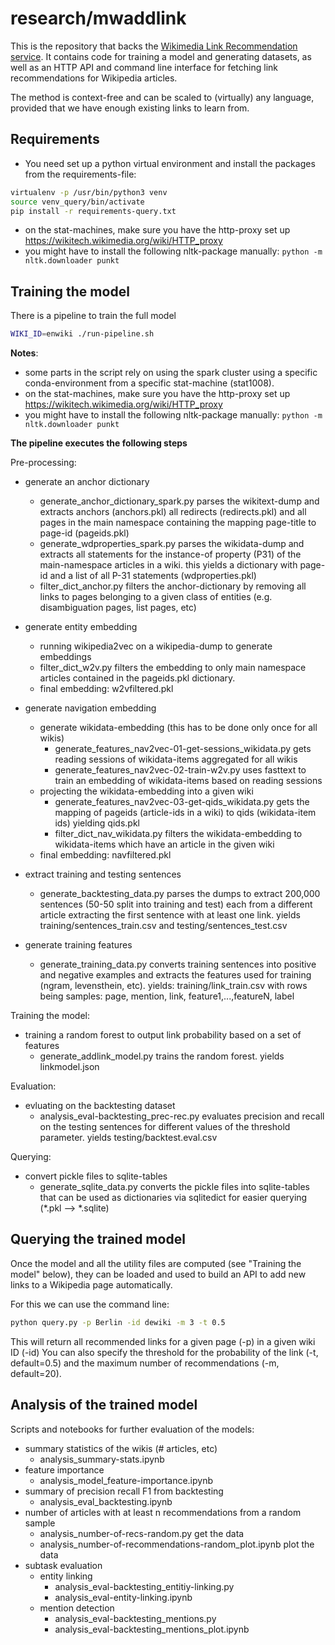 # research/mwaddlink

This is the repository that backs the [Wikimedia Link Recommendation service](https://wikitech.wikimedia.org/wiki/Add_Link).
It contains code for training a model and generating datasets, as well as an HTTP API and command line interface for
fetching link recommendations for Wikipedia articles.

The method is context-free and can be scaled to (virtually) any language, provided that we have enough existing links
to learn from.

## Requirements

- You need set up a python virtual environment and install the packages from the requirements-file:

```bash
virtualenv -p /usr/bin/python3 venv
source venv_query/bin/activate
pip install -r requirements-query.txt
```
- on the stat-machines, make sure you have the http-proxy set up https://wikitech.wikimedia.org/wiki/HTTP_proxy
- you might have to install the following nltk-package manually: ```python -m nltk.downloader punkt```

## Training the model

There is a pipeline to train the full model

```bash
WIKI_ID=enwiki ./run-pipeline.sh
```

**Notes**:
- some parts in the script rely on using the spark cluster using a specific conda-environment from a specific stat-machine (stat1008).
- on the stat-machines, make sure you have the http-proxy set up https://wikitech.wikimedia.org/wiki/HTTP_proxy
- you might have to install the following nltk-package manually: ```python -m nltk.downloader punkt```

**The pipeline executes the following steps**

Pre-processing:
- generate an anchor dictionary
  - generate_anchor_dictionary_spark.py parses the wikitext-dump and extracts anchors (anchors.pkl) all redirects (redirects.pkl) and all pages in the main namespace containing the mapping page-title to page-id (pageids.pkl)
  - generate_wdproperties_spark.py parses the wikidata-dump and extracts all statements for the instance-of property (P31) of the main-namespace articles in a wiki. this yields a dictionary with page-id and a list of all P-31 statements (wdproperties.pkl)
  - filter_dict_anchor.py filters the anchor-dictionary by removing all links to pages belonging to a given class of entities (e.g. disambiguation pages, list pages, etc)

- generate entity embedding
  - running wikipedia2vec on a wikipedia-dump to generate embeddings
  - filter_dict_w2v.py filters the embedding to only main namespace articles contained in the pageids.pkl dictionary.
  - final embedding: w2vfiltered.pkl

- generate navigation embedding
  - generate wikidata-embedding (this has to be done only once for all wikis)
    - generate_features_nav2vec-01-get-sessions_wikidata.py gets reading sessions of wikidata-items aggregated for all wikis
    - generate_features_nav2vec-02-train-w2v.py uses fasttext to train an embedding of wikidata-items based on reading sessions
  - projecting the wikidata-embedding into a given wiki
    - generate_features_nav2vec-03-get-qids_wikidata.py gets the mapping of pageids (article-ids in a wiki) to qids (wikidata-item ids) yielding qids.pkl
    - filter_dict_nav_wikidata.py filters the wikidata-embedding to wikidata-items which have an article in the given wiki
  - final embedding: navfiltered.pkl

- extract training and testing sentences
  - generate_backtesting_data.py parses the dumps to extract 200,000 sentences (50-50 split into training and test) each from a different article extracting the first sentence with at least one link. yields training/sentences_train.csv and testing/sentences_test.csv

- generate training features
  - generate_training_data.py converts training sentences into positive and negative examples and extracts the features used for training (ngram, levensthein, etc). yields: training/link_train.csv with rows being samples: page, mention, link, feature1,...,featureN, label

Training the model:
- training a random forest to output link probability based on a set of features
  - generate_addlink_model.py trains the random forest. yields linkmodel.json

Evaluation:
- evluating on the backtesting dataset
  - analysis_eval-backtesting_prec-rec.py evaluates precision and recall on the testing sentences for different values of the threshold parameter. yields testing/backtest.eval.csv

Querying:
- convert pickle files to sqlite-tables
  - generate_sqlite_data.py converts the pickle files into sqlite-tables that can be used as dictionaries via sqlitedict for easier querying  (*.pkl --> *.sqlite)

## Querying the trained model

Once the model and all the utility files are computed (see "Training the model" below), they can be loaded and used to
build an API to add new links to a Wikipedia page automatically.

For this we can use the command line:

```bash
python query.py -p Berlin -id dewiki -m 3 -t 0.5
```
This will return all recommended links for a given page (-p) in a given wiki ID (-id) You can also specify the
threshold for the probability of the link (-t, default=0.5) and the maximum number of recommendations (-m, default=20).

## Analysis of the trained model

Scripts and notebooks for further evaluation of the models:

- summary statistics of the wikis (# articles, etc)
  - analysis_summary-stats.ipynb
- feature importance
  - analysis_model_feature-importance.ipynb
- summary of precision recall F1 from backtesting
  - analysis_eval_backtesting.ipynb
- number of articles with at least n recommendations from a random sample
  - analysis_number-of-recs-random.py get the data
  - analysis_number-of-recommendations-random_plot.ipynb plot the data
- subtask evaluation
  - entity linking
    - analysis_eval-backtesting_entitiy-linking.py
    - analysis_eval-entity-linking.ipynb
  - mention detection
    - analysis_eval-backtesting_mentions.py
    - analysis_eval-backtesting_mentions_plot.ipynb

